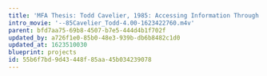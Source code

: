```yaml
---
title: 'MFA Thesis: Todd Cavelier, 1985: Accessing Information Through Visual Emphasis'
intro_movie: '--85Cavelier_Todd-4.00-1623422760.m4v'
parent: bfd7aa75-69b8-4507-b7e5-444d4b1f702f
updated_by: a726f1e0-85b0-48e3-939b-db6b8482c1d0
updated_at: 1623510030
blueprint: projects
id: 55b6f7bd-9d43-448f-85aa-45b034239078
---
```

